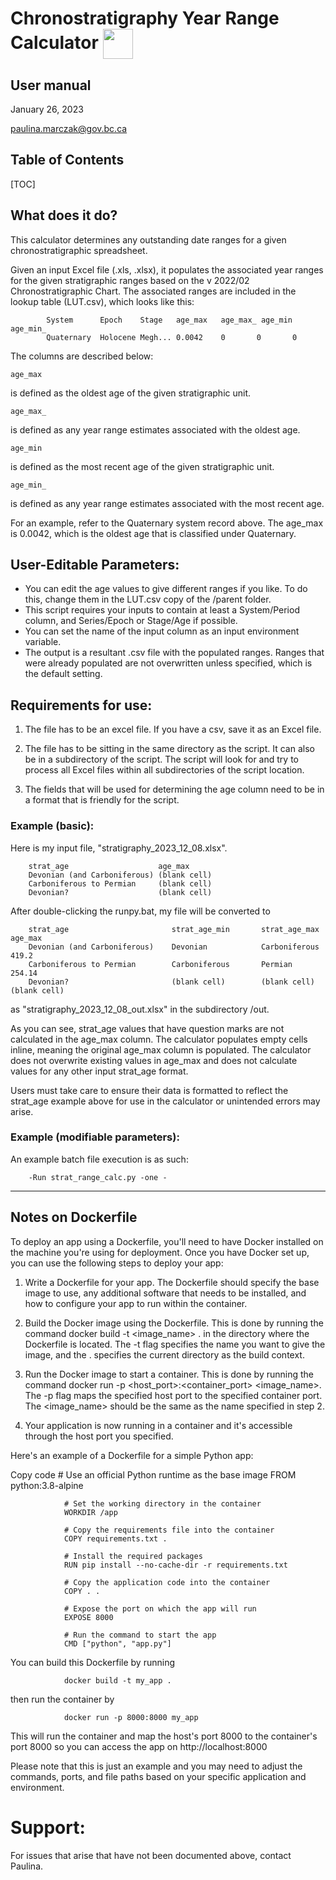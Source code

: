 # Chronostratigraphy Year Range Calculator <a href="url"> <img src="https://stratigraphy.org/images/logo-ics-3D-dark.png" align="center" height="48" width="48" ></a>

## User manual

January 26, 2023

paulina.marczak@gov.bc.ca

## Table of Contents

[TOC]

## What does it do?

This calculator determines any outstanding date ranges for a given chronostratigraphic spreadsheet. 

Given an input Excel file (.xls, .xlsx), it populates the associated year ranges for the given stratigraphic ranges based on the v 2022/02 Chronostratigraphic Chart. The associated ranges are included in the lookup table (LUT.csv), which looks like this:

            System      Epoch    Stage   age_max   age_max_ age_min  age_min_
            Quaternary  Holocene Megh... 0.0042    0       0       0

The columns are described below:

    age_max 

is defined as the oldest age of the given stratigraphic unit.

    age_max_ 

is defined as any year range estimates associated with the oldest age.

    age_min

is defined as the most recent age of the given stratigraphic unit.

    age_min_

is defined as any year range estimates associated with the most recent age.

For an example, refer to the Quaternary system record above. The age_max is 0.0042, which is the oldest age that is classified under Quaternary. 

## User-Editable Parameters:

* You can edit the age values to give different ranges if you like. To do this, change them in the LUT.csv copy of the /parent folder.
* This script requires your inputs to contain at least a System/Period column, and Series/Epoch or Stage/Age if possible.
* You can set the name of the input column as an input environment variable. 
* The output is a resultant .csv file with the populated ranges. Ranges that were already populated are not overwritten unless specified, which is the default setting.



## Requirements for use:

1) The file has to be an excel file. If you have a csv, save it as an Excel file.

2) The file has to be sitting in the same directory as the script. It can also be in a subdirectory of the script. The script will look for and try to process all Excel files within all subdirectories of the script location.

3) The fields that will be used for determining the age column need to be in a format that is friendly for the script. 

### Example (basic):

Here is my input file, "stratigraphy_2023_12_08.xlsx".

        strat_age                    age_max
        Devonian (and Carboniferous) (blank cell)
        Carboniferous to Permian     (blank cell)
        Devonian?                    (blank cell)

After double-clicking the runpy.bat, my file will be converted to

        strat_age                       strat_age_min       strat_age_max   age_max
        Devonian (and Carboniferous)    Devonian            Carboniferous   419.2
        Carboniferous to Permian        Carboniferous       Permian         254.14
        Devonian?                       (blank cell)        (blank cell)    (blank cell)

as "stratigraphy_2023_12_08_out.xlsx" in the subdirectory /out.

As you can see, strat_age values that have question marks are not calculated in the age_max column. The calculator populates empty cells inline, meaning the original age_max column is populated. The calculator does not overwrite existing values in age_max and does not calculate values for any other input strat_age format.

Users must take care to ensure their data is formatted to reflect the strat_age example above for use in the calculator or unintended errors may arise.

### Example (modifiable parameters):

An example batch file execution is as such:

        -Run strat_range_calc.py -one -


---------
## Notes on Dockerfile

To deploy an app using a Dockerfile, you'll need to have Docker installed on the machine you're using for deployment. Once you have Docker set up, you can use the following steps to deploy your app:

1. Write a Dockerfile for your app. The Dockerfile should specify the base image to use, any additional software that needs to be installed, and how to configure your app to run within the container.

2. Build the Docker image using the Dockerfile. This is done by running the command docker build -t <image_name> . in the directory where the Dockerfile is located. The -t flag specifies the name you want to give the image, and the . specifies the current directory as the build context.

3. Run the Docker image to start a container. This is done by running the command docker run -p <host_port>:<container_port> <image_name>. The -p flag maps the specified host port to the specified container port. The <image_name> should be the same as the name specified in step 2.

4. Your application is now running in a container and it's accessible through the host port you specified.

Here's an example of a Dockerfile for a simple Python app:

Copy code
                # Use an official Python runtime as the base image
                FROM python:3.8-alpine
                
                # Set the working directory in the container
                WORKDIR /app
                
                # Copy the requirements file into the container
                COPY requirements.txt .
                
                # Install the required packages
                RUN pip install --no-cache-dir -r requirements.txt
                
                # Copy the application code into the container
                COPY . .
                
                # Expose the port on which the app will run
                EXPOSE 8000
                
                # Run the command to start the app
                CMD ["python", "app.py"]

You can build this Dockerfile by running


                docker build -t my_app .

then run the container by

                docker run -p 8000:8000 my_app


This will run the container and map the host's port 8000 to the container's port 8000 so you can access the app on http://localhost:8000

Please note that this is just an example and you may need to adjust the commands, ports, and file paths based on your specific application and environment.



# Support:

For issues that arise that have not been documented above, contact Paulina.